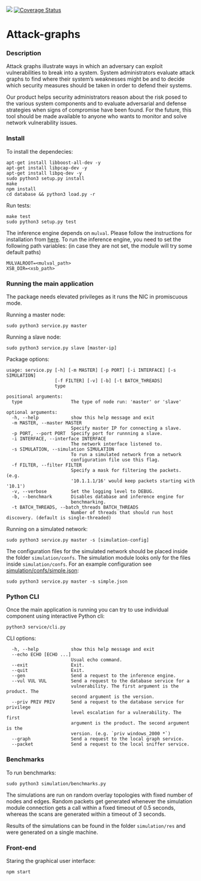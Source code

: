 ![ ](https://travis-ci.org/cyberImperial/attack-graphs.svg?branch=master) [![Coverage Status](https://coveralls.io/repos/github/cyberImperial/attack-graphs/badge.svg?branch=master)](https://coveralls.io/github/cyberImperial/attack-graphs?branch=master)

# Attack-graphs

### Description

Attack graphs illustrate ways in which an adversary can exploit vulnerabilities to break into a system. System administrators evaluate attack graphs to find where their system’s weaknesses might be and to decide which security measures should be taken in order to defend their systems.

Our product helps security administrators reason about the risk posed to the various system components and to evaluate adversarial and defense strategies when signs of compromise have been found. For the future, this tool should be made available to anyone who wants to monitor and solve network vulnerability issues.

### Install
To install the dependecies:
```
apt-get install libboost-all-dev -y
apt-get install libpcap-dev -y
apt-get install libpq-dev -y
sudo python3 setup.py install
make
npm install
cd database && python3 load.py -r
```

Run tests:
```
make test
sudo python3 setup.py test
```

The inference engine depends on `mulval`. Please follow the instructions for installation from [here](http://people.cs.ksu.edu/~xou/mulval/). To run the inference engine, you need to set the following path variables: (in case they are not set, the module will try some default paths)
```
MULVALROOT=<mulval_path>
XSB_DIR=<xsb_path>
```

### Running the main application

The package needs elevated privileges as it runs the NIC in promiscuous mode.


Running a master node:
```
sudo python3 service.py master
```

Running a slave node:
```
sudo python3 service.py slave [master-ip]
``` 

Package options:
```
usage: service.py [-h] [-m MASTER] [-p PORT] [-i INTERFACE] [-s SIMULATION]
                  [-f FILTER] [-v] [-b] [-t BATCH_THREADS]
                  type

positional arguments:
  type                  The type of node run: 'master' or 'slave'

optional arguments:
  -h, --help            show this help message and exit
  -m MASTER, --master MASTER
                        Specify master IP for connecting a slave.
  -p PORT, --port PORT  Specify port for runnning a slave.
  -i INTERFACE, --interface INTERFACE
                        The network interface listened to.
  -s SIMULATION, --simulation SIMULATION
                        To run a simulated network from a network
                        configuration file use this flag.
  -f FILTER, --filter FILTER
                        Specify a mask for filtering the packets. (e.g.
                        '10.1.1.1/16' would keep packets starting with '10.1')
  -v, --verbose         Set the logging level to DEBUG.
  -b, --benchmark       Disables database and inference engine for
                        benchmarking.
  -t BATCH_THREADS, --batch_threads BATCH_THREADS
                        Number of threads that should run host discovery. (default is single-threaded)
```

Running on a simulated network:
```
sudo python3 service.py master -s [simulation-config]
```

The configuration files for the simulated network should be placed inside the folder `simulation/confs`. The simulation module looks only for the files inside `simulation/confs`. For an example configuration see [simulation/confs/simple.json](https://github.com/cyberImperial/attack-graphs/blob/master/simulation/confs/simple.json):
```
sudo python3 service.py master -s simple.json
```

### Python CLI

Once the main application is running you can try to use individual component using interactive Python cli:
```
python3 service/cli.py
```

CLI options:
```
  -h, --help            show this help message and exit
  --echo ECHO [ECHO ...]
                        Usual echo command.
  --exit                Exit.
  --quit                Exit.
  --gen                 Send a request to the inference engine.
  --vul VUL VUL         Send a request to the database service for a
                        vulnerability. The first argument is the product. The
                        second argument is the version.
  --priv PRIV PRIV      Send a request to the database service for privilege
                        level escalation for a vulnerability. The first
                        argument is the product. The second argument is the
                        version. (e.g. `priv windows_2000 *`)
  --graph               Send a request to the local graph service.
  --packet              Send a request to the local sniffer service.
```

### Benchmarks

To run benchmarks:
```
sudo python3 simulation/benchmarks.py
```

The simulations are run on random overlay topologies with fixed number of nodes and edges. Random packets get generated whenever the simulation module connection gets a call within a fixed timeout of 0.5 seconds, whereas the scans are generated within a timeout of 3 seconds.

Results of the simulations can be found in the folder `simulation/res` and were generated on a single machine.  

### Front-end

Staring the graphical user interface:
```
npm start
```
